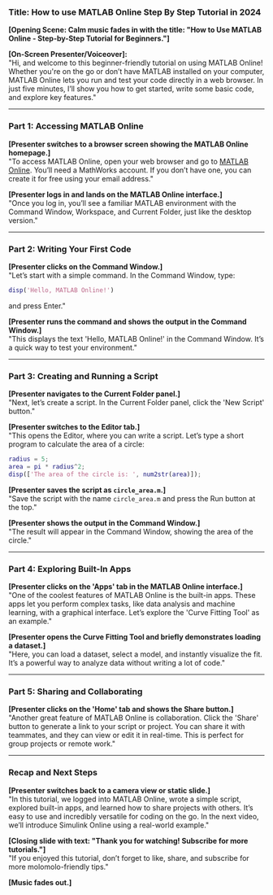### **Title: How to use MATLAB Online Step By Step Tutorial in 2024**  

**[Opening Scene: Calm music fades in with the title: "How to Use MATLAB Online - Step-by-Step Tutorial for Beginners."]**  

**[On-Screen Presenter/Voiceover]:**  
"Hi, and welcome to this beginner-friendly tutorial on using MATLAB Online! Whether you're on the go or don’t have MATLAB installed on your computer, MATLAB Online lets you run and test your code directly in a web browser. In just five minutes, I’ll show you how to get started, write some basic code, and explore key features."  

---

### **Part 1: Accessing MATLAB Online**  
**[Presenter switches to a browser screen showing the MATLAB Online homepage.]**  
"To access MATLAB Online, open your web browser and go to [MATLAB Online](https://matlab.mathworks.com). You’ll need a MathWorks account. If you don’t have one, you can create it for free using your email address."  

**[Presenter logs in and lands on the MATLAB Online interface.]**  
"Once you log in, you’ll see a familiar MATLAB environment with the Command Window, Workspace, and Current Folder, just like the desktop version."  

---

### **Part 2: Writing Your First Code**  
**[Presenter clicks on the Command Window.]**  
"Let’s start with a simple command. In the Command Window, type:  
```matlab
disp('Hello, MATLAB Online!')
```  
and press Enter."  

**[Presenter runs the command and shows the output in the Command Window.]**  
"This displays the text 'Hello, MATLAB Online!' in the Command Window. It’s a quick way to test your environment."  

---

### **Part 3: Creating and Running a Script**  
**[Presenter navigates to the Current Folder panel.]**  
"Next, let’s create a script. In the Current Folder panel, click the 'New Script' button."  

**[Presenter switches to the Editor tab.]**  
"This opens the Editor, where you can write a script. Let’s type a short program to calculate the area of a circle:  
```matlab
radius = 5;  
area = pi * radius^2;  
disp(['The area of the circle is: ', num2str(area)]);
```  

**[Presenter saves the script as `circle_area.m`.]**  
"Save the script with the name `circle_area.m` and press the Run button at the top."  

**[Presenter shows the output in the Command Window.]**  
"The result will appear in the Command Window, showing the area of the circle."  

---

### **Part 4: Exploring Built-In Apps**  
**[Presenter clicks on the 'Apps' tab in the MATLAB Online interface.]**  
"One of the coolest features of MATLAB Online is the built-in apps. These apps let you perform complex tasks, like data analysis and machine learning, with a graphical interface. Let’s explore the 'Curve Fitting Tool' as an example."  

**[Presenter opens the Curve Fitting Tool and briefly demonstrates loading a dataset.]**  
"Here, you can load a dataset, select a model, and instantly visualize the fit. It’s a powerful way to analyze data without writing a lot of code."  

---

### **Part 5: Sharing and Collaborating**  
**[Presenter clicks on the 'Home' tab and shows the Share button.]**  
"Another great feature of MATLAB Online is collaboration. Click the 'Share' button to generate a link to your script or project. You can share it with teammates, and they can view or edit it in real-time. This is perfect for group projects or remote work."  

---

### **Recap and Next Steps**  
**[Presenter switches back to a camera view or static slide.]**  
"In this tutorial, we logged into MATLAB Online, wrote a simple script, explored built-in apps, and learned how to share projects with others. It’s easy to use and incredibly versatile for coding on the go. In the next video, we’ll introduce Simulink Online using a real-world example."  

**[Closing slide with text: "Thank you for watching! Subscribe for more tutorials."]**  
"If you enjoyed this tutorial, don’t forget to like, share, and subscribe for more molomolo-friendly tips."  

**[Music fades out.]**  

